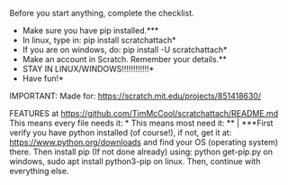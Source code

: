 Before you start anything, complete the checklist.

* Make sure you have pip installed.***
* In linux, type in: pip install scratchattach*
* If you are on windows, do: pip install -U scratchattach*
* Make an account in Scratch. Remember your details.**
* STAY IN LINUX/WINDOWS!!!!!!!!!!!!*
* Have fun!*

IMPORTANT: Made for: https://scratch.mit.edu/projects/851418630/

FEATURES at https://github.com/TimMcCool/scratchattach/README.md
This means every file needs it: *
This means most need it: **
|
***First verify you have python installed (of course!), if not, get it at: https://www.python.org/downloads and find your OS (operating system) there. Then install pip (If not done already) using: python get-pip.py  on windows, sudo apt install python3-pip  on linux. Then, continue with everything else.
